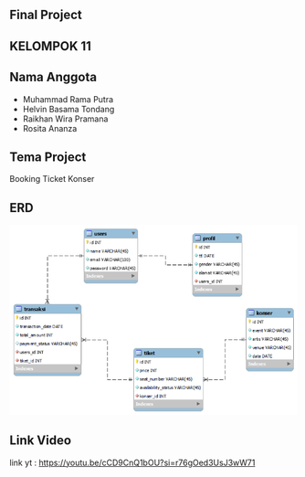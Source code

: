 ## Final Project

## KELOMPOK 11

## Nama Anggota

-   Muhammad Rama Putra
-   Helvin Basama Tondang
-   Raikhan Wira Pramana
-   Rosita Ananza

## Tema Project

Booking Ticket Konser

## ERD

![ERD](/public/image/erd.png)

## Link Video

link yt : https://youtu.be/cCD9CnQ1bOU?si=r76gOed3UsJ3wW71
